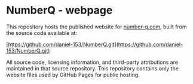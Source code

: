 # NumberQ - webpage

This repository hosts the published website for [number-q.com](https::/number-q.com), built from the source code available at:

[https://github.com/daniel-153/NumberQ.git](https://github.com/daniel-153/NumberQ.git)

All source code, licensing information, and third-party attributions are maintained in that source repository. This repository contains only the website files used by GitHub Pages for public hosting.
